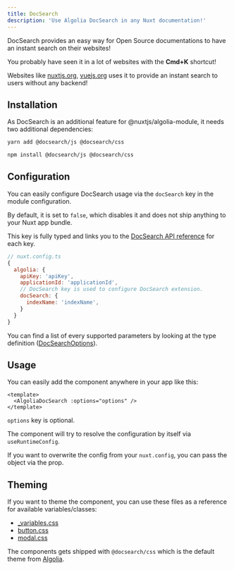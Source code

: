 ```yaml
---
title: DocSearch
description: 'Use Algolia DocSearch in any Nuxt documentation!'
---
```


DocSearch provides an easy way for Open Source documentations to have an instant search on their websites!

You probably have seen it in a lot of websites with the **Cmd+K** shortcut!

Websites like [nuxtjs.org](https://nuxtjs.org), [vuejs.org](https://vuejs.org) uses it to provide an instant search to users without any backend!

## Installation

As DocSearch is an additional feature for @nuxtjs/algolia-module, it needs two additional dependencies:

<code-group>
  <code-block label="Yarn" active>

```bash
yarn add @docsearch/js @docsearch/css
```

  </code-block>
  <code-block label="NPM">

```bash
npm install @docsearch/js @docsearch/css
```

  </code-block>
</code-group>

## Configuration

You can easily configure DocSearch usage via the `docSearch` key in the module configuration.

By default, it is set to `false`, which disables it and does not ship anything to your Nuxt app bundle.

This key is fully typed and links you to the [DocSearch API reference](https://docsearch.algolia.com/docs/api) for each key.

```javascript
// nuxt.config.ts
{
  algolia: {
    apiKey: 'apiKey',
    applicationId: 'applicationId',
    // DocSearch key is used to configure DocSearch extension.
    docSearch: {
      indexName: 'indexName',
    }
  }  
}
```

You can find a list of every supported parameters by looking at the type definition ([DocSearchOptions](https://github.com/nuxt-community/algolia-module/tree/main/src/types.ts)).

## Usage

You can easily add the component anywhere in your app like this:

```vue
<template>
  <AlgoliaDocSearch :options="options" />
</template>
```

`options` key is optional.

The component will try to resolve the configuration by itself via `useRuntimeConfig`.

If you want to overwrite the config from your `nuxt.config`, you can pass the object via the prop.

## Theming

If you want to theme the component, you can use these files as a reference for available variables/classes:

- [_variables.css](https://github.com/algolia/docsearch/blob/next/packages/docsearch-css/src/_variables.css)
- [button.css](https://github.com/algolia/docsearch/blob/next/packages/docsearch-css/src/button.css)
- [modal.css](https://github.com/algolia/docsearch/blob/next/packages/docsearch-css/src/modal.css)

The components gets shipped with `@docsearch/css` which is the default theme from [Algolia](https://algolia.com).
